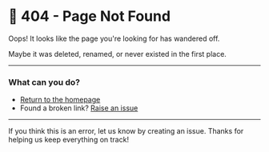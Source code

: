 # 🚫 404 - Page Not Found

Oops! It looks like the page you're looking for has wandered off.

Maybe it was deleted, renamed, or never existed in the first place.

---

### What can you do?

- [Return to the homepage](./index.md)
- Found a broken link? [Raise an issue](https://github.com/DISCOVER-Cookbook/issues)

---

If you think this is an error, let us know by creating an issue. Thanks for helping us keep everything on track!
